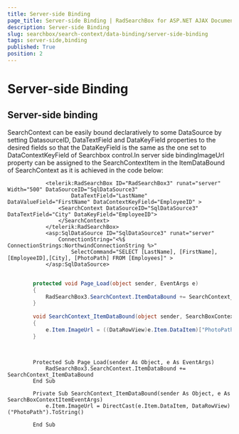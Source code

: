 ```yaml
---
title: Server-side Binding
page_title: Server-side Binding | RadSearchBox for ASP.NET AJAX Documentation
description: Server-side Binding
slug: searchbox/search-context/data-binding/server-side-binding
tags: server-side,binding
published: True
position: 2
---
```


# Server-side Binding



## Server-side binding

SearchContext can be easily bound declaratively to some DataSource by setting DatasourceID, DataTextField and DataKeyField properties to the desired fields so that the DataKeyField is the same as the one set to DataContextKeyField of Searchbox control.In server side bindingImageUrl property can be assigned to the SearchContextItem in the ItemDataBound of SearchContext as it is achieved in the code below:

````ASPNET
		    <telerik:RadSearchBox ID="RadSearchBox3" runat="server" Width="500" DataSourceID="SqlDataSource3" 
	                DataTextField="LastName" DataValueField="FirstName" DataContextKeyField="EmployeeID" >
	            <SearchContext DataSourceID="SqlDataSource3" DataTextField="City" DataKeyField="EmployeeID">
	            </SearchContext>
	        </telerik:RadSearchBox>
	        <asp:SqlDataSource ID="SqlDataSource3" runat="server" 
	            ConnectionString="<%$ ConnectionStrings:NorthwindConnectionString %>"
	                SelectCommand="SELECT [LastName], [FirstName], [EmployeeID],[City], [PhotoPath] FROM [Employees]" >
	        </asp:SqlDataSource>
````





````C#
	
	    protected void Page_Load(object sender, EventArgs e)
	    {
	        RadSearchBox3.SearchContext.ItemDataBound += SearchContext_ItemDataBound;
	    }
	
	    void SearchContext_ItemDataBound(object sender, SearchBoxContextItemEventArgs e)
	    {
	        e.Item.ImageUrl = ((DataRowView)e.Item.DataItem)["PhotoPath"].ToString();
	    }
	
````
````VB.NET
	
	    Protected Sub Page_Load(sender As Object, e As EventArgs)
	        RadSearchBox3.SearchContext.ItemDataBound += SearchContext_ItemDataBound
	    End Sub
	
	    Private Sub SearchContext_ItemDataBound(sender As Object, e As SearchBoxContextItemEventArgs)
	        e.Item.ImageUrl = DirectCast(e.Item.DataItem, DataRowView)("PhotoPath").ToString()
	
	    End Sub
	
````

